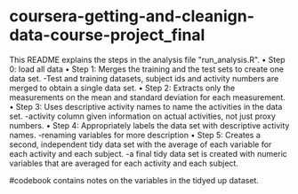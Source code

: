 # coursera-getting-and-cleanign-data-course-project_final

This README explains the steps in the analysis file "run_analysis.R".
•	Step 0: load all data
•	Step 1: Merges the training and the test sets to create one data set.
-Test and training datasets, subject ids and activity numbers are merged to obtain a single data set. 
•	Step 2: Extracts only the measurements on the mean and standard deviation for each measurement.
•	Step 3: Uses descriptive activity names to name the activities in the data set. -activity column given information on actual activities, not just proxy numbers.
•	Step 4: Appropriately labels the data set with descriptive activity names. -renaming variables for more description
•	Step 5: Creates a second, independent tidy data set with the average of each variable for each activity and each subject. -a final tidy data set is created with numeric variables that are averaged for each activity and each subject.

#codebook contains notes on the variables in the tidyed up dataset.
